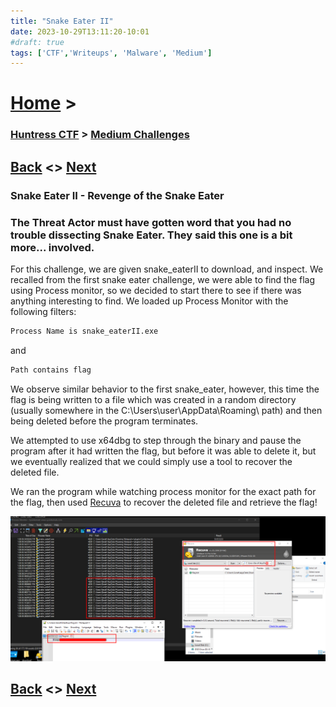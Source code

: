 ```yaml
---
title: "Snake Eater II"
date: 2023-10-29T13:11:20-10:01
#draft: true
tags: ['CTF','Writeups', 'Malware', 'Medium']
---
```

 
# [Home](https://jjolley91.github.io/blog/) >

###  [Huntress CTF](https://jjolley91.github.io/blog/huntress_ctf_2023) >  [Medium Challenges](https://jjolley91.github.io/blog/huntress_ctf_2023/2.medium/)

## [Back](https://jjolley91.github.io/blog/huntress_ctf_2023/2.medium/mfatigue)  <> [Next](https://jjolley91.github.io/blog/huntress_ctf_2023/2.medium/) 

### Snake Eater II - Revenge of the Snake Eater

### The Threat Actor must have gotten word that you had no trouble dissecting Snake Eater. They said this one is a bit more... involved.

For this challenge, we are given snake_eaterII to download, and inspect. We recalled from the first snake eater challenge, we were able to find the flag using Process monitor, so we decided to start there to see if there was anything interesting to find. We loaded up Process Monitor with the following filters:

```txt
Process Name is snake_eaterII.exe
```
and
```txt
Path contains flag
```
We observe similar behavior to the first snake_eater, however, this time the flag is being written to a file which was created in a random directory (usually somewhere in the C:\Users\user\AppData\Roaming\ path) and then being deleted before the program terminates.

We attempted to use x64dbg to step through the binary and pause the program after it had written the flag, but before it was able to delete it, but we eventually realized that we could simply use a tool to recover the deleted file.

We ran the program while watching process monitor for the exact path for the flag, then used [Recuva](https://www.ccleaner.com/recuva/download/standard) to recover the deleted file and retrieve the flag!

![snake_eaterii](https://github.com/jjolley91/blog/blob/main/static/Huntress_CTF_2023/snake_eaterii.png?raw=true)


## [Back](https://jjolley91.github.io/blog/huntress_ctf_2023/2.medium/mfatigue)  <> [Next](https://jjolley91.github.io/blog/huntress_ctf_2023/2.medium/) 
